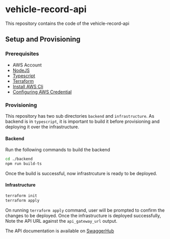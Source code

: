 # vehicle-record-api

This repository contains the code of the vehicle-record-api

## Setup and Provisioning

### Prerequisites

- AWS Account
- [NodeJS](https://nodejs.org/en/download/)
- [Typescript](https://www.typescriptlang.org/download)
- [Terraform](https://developer.hashicorp.com/terraform/tutorials/aws-get-started/install-cli)
- [Install AWS Cli](https://docs.aws.amazon.com/cli/latest/userguide/getting-started-install.html)
- [Configuring AWS Credential](https://docs.aws.amazon.com/cli/latest/userguide/cli-chap-configure.html)

### Provisioning

This repository has two sub directories `backend` and `infrastructure`. As backend is in `typescript`, it is important to build it before provisioning and deploying it over the infrastructure.

#### Backend

Run the following commands to build the backend

```bash
cd ./backend
npm run build-ts
```

Once the build is successful, now infrastrcuture is ready to be deployed.

#### Infrastructure

```bash
terraform init
terraform apply
```

On running `terraform apply` command, user will be prompted to confirm the changes to be deployed. Once the infrastructure is deployed successfully, Note the API URL against the `api_gateway_url` output.

The API documentation is available on [SwaggerHub](https://app.swaggerhub.com/apis/aneesrehman/vehicle-record/1)
